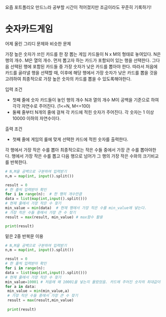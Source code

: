 요즘 포트폴리오 만드느라 공부할 시간이 적어졌지만 조금이라도 꾸준히 기록하기!

# 숫자카드게임
어제 올린 그리디 문제와 비슷한 문제

가장 높은 숫자가 쓰인 카드를 한 장 뽑는 게임
카드들이 N x M의 형태로 놓여있다. N은 행의 개수. M은 열의 개수.
먼저 뽑고자 하는 카드가 포함되어 있는 행을 선택한다.
그다음 선택된 행에 포함된 카드들 중 가장 숫자가 낮은 카드를 뽑아야 한다.
따라서 처음에 카드를 골라낼 행을 선택할 때, 이후에 해당 행에서 가장 숫자가 낮은 카드를 뽑을 것을 고려하여 최종적으로 가장 높은 숫자의 카드를 뽑을 수 있도록해야한다.


입력 조건
- 첫째 줄에 숫자 카드들이 놓인 행의 개수 N과 열의 개수 M이 공백을 기준으로 하여 각각 자연수로 주어진다. (1<=N, M<=100)
- 둘째 줄부터 N개의 줄에 걸쳐 각 카드에 적힌 숫자가 주어진다. 각 숫자는 1 이상 10000 이하의 자연수이다.

출력 조건
- 첫째 줄에 게임의 룰에 맞게 선택한 카드에 적힌 숫자를 출력한다.

각 행에서 가장 작은 수를 뽑아 최종적으로는 작은 수들 중에서 가장 큰 수를 뽑아야한다.
행에서 가장 작은 수를 뽑고 다음 행으로 넘어가 그 행의 가장 작은 수와의 크기비교를 반복한다.
```python
# N,M을 공백으로 구분하여 입력받기
n,m = map(int, input().split())

result = 0
# 한 줄씩 입력받아 확인
for i in range(n):  # 한 행의 개수만큼
data = list(map(int,input().split()))
# 현재 줄에서 가장 작은 수 찾기
min_value = min(data)  # 현재 행에서 가장 작은 수를 min_value에 넣는다.
# 가장 작은 수들 중에서 가장 큰 수 찾기
result = max(result, min_value) # max함수 활용

print(result)
```

밑은 2중 반복문 이용

```python
# N,M을 공백으로 구분하여 입력받기
n,m = map(int, input().split())

result = 0
# 한 줄씩 입력받아 확인
for i in range(n):
data = list(map(int,input().split()))
# 현재 줄에서 가장 작은 수 찾기
min_value=10001 # 처음에 왜 10001을 넣는지 몰랐었음. 카드에 주어진 숫자의 최대값이 10000이므로 어떤 카드를 뽑든 10001보단 작게된다.
for a in data:
 min_value = min(min_value,a)
 # 가장 작은 수들 중에서 가장 큰 수 찾기
 result = max(result,min_value)
 
 print(result)
 ```
